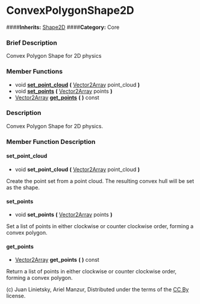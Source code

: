 #  ConvexPolygonShape2D  
####**Inherits:** [Shape2D](class_shape2d)
####**Category:** Core

###  Brief Description  
Convex Polygon Shape for 2D physics

###  Member Functions 
  * void  **[set&#95;point&#95;cloud](#set_point_cloud)**  **(** [Vector2Array](class_vector2array) point_cloud  **)**
  * void  **[set&#95;points](#set_points)**  **(** [Vector2Array](class_vector2array) points  **)**
  * [Vector2Array](class_vector2array)  **[get&#95;points](#get_points)**  **(** **)** const

###  Description  
Convex Polygon Shape for 2D physics.

###  Member Function Description  

#### <a name="set_point_cloud">set_point_cloud</a>
  * void  **set&#95;point&#95;cloud**  **(** [Vector2Array](class_vector2array) point_cloud  **)**

Create the point set from a point cloud. The resulting convex hull will be set as the shape.

#### <a name="set_points">set_points</a>
  * void  **set&#95;points**  **(** [Vector2Array](class_vector2array) points  **)**

Set a list of points in either clockwise or counter clockwise order, forming a convex polygon.

#### <a name="get_points">get_points</a>
  * [Vector2Array](class_vector2array)  **get&#95;points**  **(** **)** const

Return a list of points in either clockwise or counter clockwise order, forming a convex polygon.


(c) Juan Linietsky, Ariel Manzur, Distributed under the terms of the [CC By](https://creativecommons.org/licenses/by/3.0/legalcode) license.
